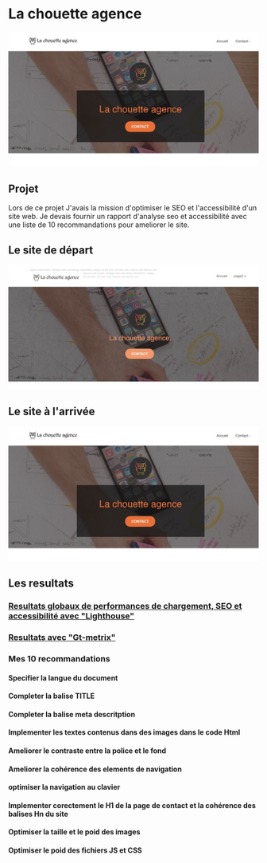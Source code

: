 <h1>La chouette agence</h1>
<a href="https://damienlopvet.github.io/la_chouette_agence_optimized/index.html"></a>
<img src="/screenshot-analyse/la-chouette-apres.jpg">
</a>
<h2>
    Projet
</h2>
<p>
    Lors de ce projet J'avais la mission d'optimiser le SEO et l'accessibilité d'un site web.
    Je devais fournir un rapport d'analyse seo et accessibilité avec une liste de 10 recommandations pour ameliorer le site. 
</p>
<H2>
    Le site de départ 
</H2>
<a href="https://damienlopvet.github.io/La_chouette_agence/">
<img src="/screenshot-analyse/La-chouette-avant.jpg"/>
</a>
<H2>
    Le site à l'arrivée
</H2>
<a href="https://damienlopvet.github.io/la_chouette_agence_optimized/index.html"></a>
<img src="/screenshot-analyse/la-chouette-apres.jpg"/>
</a>
<h2>
    Les resultats
</h2>

  <a href="https://github.com/DamienLopvet/la_chouette_agence_optimized/blob/main/screenshot-analyse/P4_01_performances-et-accessibilit%C3%A9/performance-et-accessibilit%C3%A9-lighthouse.pdf"><h3>  Resultats globaux de performances de chargement, SEO et accessibilité avec "Lighthouse" 
</h3></a>

<a href="https://github.com/DamienLopvet/la_chouette_agence_optimized/blob/main/screenshot-analyse/P4_01_performances-et-accessibilit%C3%A9/performance-gtMetrix.pdf">
    <h3>
Resultats avec "Gt-metrix"
</h3>
</a>


<h3>
    Mes 10 recommandations
</h3>
<h4>
    Specifier la langue du document
</h4>
<h4>
    Completer la balise TITLE
</h4>
<h4>
Completer la balise meta descritption
</h4>
<h4>
    Implementer les textes contenus dans des images dans le code Html
</h4>
<h4>
    Ameliorer le contraste entre la police et le fond
</h4>
<h4>
    Ameliorer la cohérence des elements de navigation
</h4>
<h4>
    optimiser la navigation au clavier
</h4>
<h4>
    Implementer corectement le H1 de la page de contact et la cohérence des balises Hn du site
</h4>
<h4>
    Optimiser la taille et le poid des images
</h4>
<h4>
    Optimiser le poid des fichiers JS et CSS
</h4>
